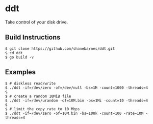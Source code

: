 # ddt

Take control of your disk drive.

## Build Instructions

``` shell
$ git clone https://github.com/shanebarnes/ddt.git
$ cd ddt
$ go build -v
```

## Examples

``` shell
$ # diskless read/write
$ ./ddt -if=/dev/zero -of=/dev/null -bs=1M -count=1000 -threads=4
$
$ # create a random 10MiB file
$ ./ddt -if=/dev/urandom -of=10M.bin -bs=1Mi -count=10 -threads=4
$
$ # limit the copy rate to 10 Mbps
$ ./ddt -if=/dev/zero -of=10M.bin -bs=100k -count=100 -rate=10M -threads=4
```

